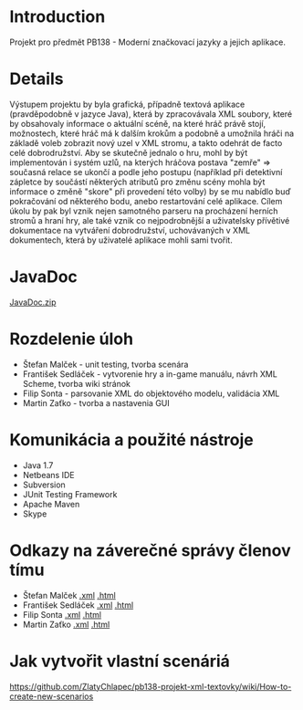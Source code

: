 
# Introduction #

Projekt pro předmět PB138 - Moderní značkovací jazyky a jejich aplikace.


# Details #

Výstupem projektu by byla grafická, případně textová aplikace  (pravděpodobně v jazyce Java), která by zpracovávala XML soubory, které by obsahovaly informace o aktuální scéně, na které hráč právě stojí, možnostech, které hráč má k dalším
krokům a podobně a umožnila hráči na základě voleb zobrazit nový uzel v XML stromu, a takto odehrát de facto celé dobrodružství. Aby se skutečně jednalo o hru, mohl by být implementován i systém uzlů, na kterých hráčova postava "zemře" => současná relace se ukončí a podle jeho postupu (například při detektivní zápletce by součástí některých atributů pro změnu scény mohla být informace o změně "skore" při provedení této volby) by se mu nabídlo buď pokračování od některého bodu, anebo restartování celé aplikace.
Cílem úkolu by pak byl vznik nejen samotného parseru na procházení herních stromů a hraní hry, ale také vznik co nejpodrobnější a uživatelsky přívětivé dokumentace na vytváření dobrodružství, uchovávaných v XML dokumentech, která by uživatelé aplikace mohli sami tvořit.

# JavaDoc #

[JavaDoc.zip](https://mega.co.nz/#!h8hyXQxD!aPj1dz80a1pEUWyKeC4CGr1tvelEAKxeqLeUt8K_5So)

# Rozdelenie úloh #

  * Štefan Malček - unit testing, tvorba scenára
  * František Sedláček - vytvorenie hry a in-game manuálu, návrh XML Scheme, tvorba wiki stránok
  * Filip Sonta - parsovanie XML do objektového modelu, validácia XML
  * Martin Zaťko - tvorba a nastavenia GUI

# Komunikácia a použité nástroje #

  * Java 1.7
  * Netbeans IDE
  * Subversion
  * JUnit Testing Framework
  * Apache Maven
  * Skype

# Odkazy na záverečné správy členov tímu #

  * Štefan Malček [.xml](http://www.fi.muni.cz/~xmalcek1/PB138/sprava.xml) [.html](http://www.fi.muni.cz/~xmalcek1/PB138/sprava.html)
  * František Sedláček [.xml](http://is.muni.cz/www/397507/49284969/FinalReport.xml) [.html](http://is.muni.cz/www/397507/49284969/FinalReport.html)
  * Filip Sonta [.xml](http://www.fi.muni.cz/~xsonta/PB138/sonta_sprava.xml) [.html](http://www.fi.muni.cz/~xsonta/PB138/sonta_sprava.html)
  * Martin Zaťko [.xml](http://mober.net/PB138.sprava.xml) [.html](http://mober.net/PB138.sprava.html)

  # Jak vytvořit vlastní scenáriá #

  https://github.com/ZlatyChlapec/pb138-projekt-xml-textovky/wiki/How-to-create-new-scenarios
